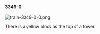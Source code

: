 #### 3349-0
![train-3349-0-0.png](https://github.com/lil-lab/nlvr/raw/master/nlvr/train/images/49/train-3349-0-0.png "train-3349-0-0.png")

There is a yellow block as the top of a tower.